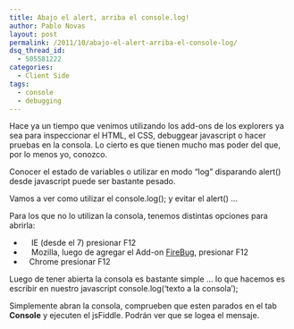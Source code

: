 ```yaml
---
title: Abajo el alert, arriba el console.log!
author: Pablo Novas
layout: post
permalink: /2011/10/abajo-el-alert-arriba-el-console-log/
dsq_thread_id:
  - 505581222
categories:
  - Client Side
tags:
  - console
  - debugging
---
```

Hace ya un tiempo que venimos utilizando los add-ons de los explorers ya sea para inspeccionar el HTML, el CSS, debuggear javascript o hacer pruebas en la consola. Lo cierto es que tienen mucho mas poder del que, por lo menos yo, conozco.

Conocer el estado de variables o utilizar en modo &#8220;log&#8221; disparando alert() desde javascript puede ser bastante pesado.

Vamos a ver como utilizar el console.log(); y evitar el alert() &#8230;

Para los que no lo utilizan la consola, tenemos distintas opciones para abrirla:

  *     IE (desde el 7) presionar F12
  *     Mozilla, luego de agregar el Add-on <a title="FireBug" href="http://getfirebug.com/" target="_blank">FireBug</a>, presionar F12
  *    Chrome presionar F12

<!--more-->

  
Luego de tener abierta la consola es bastante simple &#8230; lo que hacemos es escribir en nuestro javascript console.log(&#8216;texto a la consola&#8217;);



Simplemente abran la consola, comprueben que esten parados en el tab **Console** y ejecuten el jsFiddle. Podrán ver que se logea el mensaje.